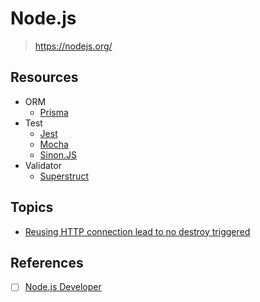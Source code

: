 # Node.js

> <https://nodejs.org/>

## Resources

- ORM
  - [Prisma](https://www.prisma.io/)
- Test
  - [Jest](https://jestjs.io/)
  - [Mocha](https://mochajs.org/)
  - [Sinon.JS](https://sinonjs.org/)
- Validator
  - [Superstruct](https://docs.superstructjs.org/)

## Topics

- [Reusing HTTP connection lead to no destroy triggered](https://github.com/nodejs/node/issues/19859)

## References

- [ ] [Node.js Developer](https://roadmap.sh/nodejs)
